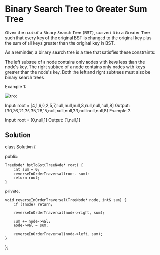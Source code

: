 # Binary Search Tree to Greater Sum Tree

Given the root of a Binary Search Tree (BST), convert it to a Greater Tree such that every key of the original BST is changed to the original key plus the sum of all keys greater than the original key in BST.

As a reminder, a binary search tree is a tree that satisfies these constraints:

The left subtree of a node contains only nodes with keys less than the node's key.
The right subtree of a node contains only nodes with keys greater than the node's key.
Both the left and right subtrees must also be binary search trees.
 

Example 1:

![tree](https://github.com/user-attachments/assets/dc30293d-4a67-4e08-badf-c159b66fc8b8)

Input: root = [4,1,6,0,2,5,7,null,null,null,3,null,null,null,8]
Output: [30,36,21,36,35,26,15,null,null,null,33,null,null,null,8]
Example 2:

Input: root = [0,null,1]
Output: [1,null,1]

## Solution

class Solution {

public:

    TreeNode* bstToGst(TreeNode* root) {
        int sum = 0;
        reverseInOrderTraversal(root, sum);
        return root;
    }
    
private:

    void reverseInOrderTraversal(TreeNode* node, int& sum) {
        if (!node) return;
        
        reverseInOrderTraversal(node->right, sum);
        
        sum += node->val;
        node->val = sum;
        
        reverseInOrderTraversal(node->left, sum);
    }
};
